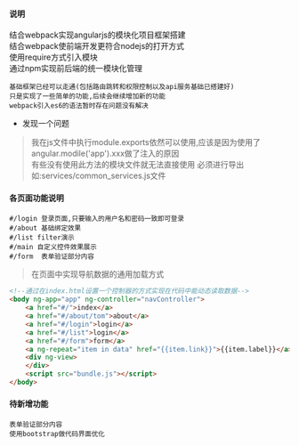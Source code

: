 #### 说明
结合webpack实现angularjs的模块化项目框架搭建  
结合webpack使前端开发更符合nodejs的打开方式  
使用require方式引入模块  
通过npm实现前后端的统一模块化管理  
```
基础框架已经可以走通(包括路由跳转和权限控制以及api服务基础已搭建好)
只是实现了一些简单的功能,后续会继续增加新的功能
webpack引入es6的语法暂时存在问题没有解决
```
* 发现一个问题
> 我在js文件中执行module.exports依然可以使用,应该是因为使用了angular.modile('app').xxx做了注入的原因  
有些没有使用此方法的模块文件就无法直接使用 必须进行导出如:services/common_services.js文件

#### 各页面功能说明
```
#/login 登录页面,只要输入的用户名和密码一致即可登录
#/about 基础绑定效果
#/list filter演示
#/main 自定义控件效果展示
#/form  表单验证部分内容
```

> 在页面中实现导航数据的通用加载方式
```html
<!--通过在index.html设置一个控制器的方式实现在代码中能动态读取数据-->
<body ng-app="app" ng-controller="navController">
    <a href="#/">index</a>
    <a href="#/about/tom">about</a>
    <a href="#/login">login</a>
    <a href="#/list">login</a>
    <a href="#/form">form</a>
    <a ng-repeat="item in data" href="{{item.link}}">{{item.label}}</a>
    <div ng-view>
    </div>
    <script src="bundle.js"></script>
</body>
```

#### 待新增功能
```
表单验证部分内容
使用bootstrap做代码界面优化
```
